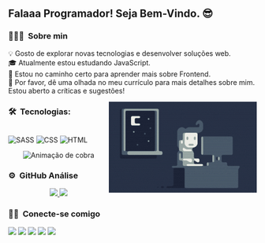 <section >
 
   <h2>Falaaa Programador! Seja Bem-Vindo. 😎</h2>

   
### 👨🏻‍💻 &nbsp;Sobre min
   💡  Gosto de explorar novas tecnologias e desenvolver soluções web.\
   🎓 Atualmente estou estudando JavaScript.\
   🌱 Estou no caminho certo para aprender mais sobre Frontend.\
   📄 Por favor, dê uma olhada no meu currículo para mais detalhes sobre mim. Estou aberto a críticas e sugestões!

<img alt="Night Coding" src="https://raw.githubusercontent.com/AVS1508/AVS1508/master/assets/Night-Coding.gif" align="right"/>
   
### 🛠 &nbsp;Tecnologias:
<div style="display: inline_block" ><br>
<img height="30" width="40" src="https://cdn.jsdelivr.net/gh/devicons/devicon/icons/sass/sass-original.svg" alt="SASS"/>
<img height="30" width="40" src="https://cdn.jsdelivr.net/gh/devicons/devicon/icons/css3/css3-original.svg" alt="CSS"/>
<img height="30" width="40" src="https://cdn.jsdelivr.net/gh/devicons/devicon/icons/html5/html5-original.svg" alt="HTML"/>


</div>

<div align="center">
   
 ![Animação de cobra](https://raw.githubusercontent.com/danielbped/danielbped/output/github-contribution-grid-snake.svg)

</div>
   
### ⚙️ &nbsp;GitHub Análise

<p align="center">
<a href="https://github.com/LucasSantos51">
  <img height="150em" src="https://github-readme-stats-eight-theta.vercel.app/api?username=LucasSantos51&show_icons=true&theme=algolia&include_all_commits=true&count_private=true"/>
  <img height="150em" src="https://github-readme-stats-eight-theta.vercel.app/api/top-langs/?username=LucasSantos51&layout=compact&langs_count=8&theme=algolia"/>
</a>
</p>

   
### 🤝🏻 &nbsp;Conecte-se comigo
<p>
<a href="#" target="_blank"><img src="https://img.shields.io/badge/website-000000?style=for-the-badge&logo=About.me&logoColor=white" target="_blank"></a>
<a href="#" target="_blank"><img src="https://img.shields.io/badge/-LinkedIn-%230077B5?style=for-the-badge&logo=linkedin&logoColor=white" target="_blank"></a>
<a href="https://www.instagram.com/_lucassants_/" target="_blank"><img src="https://img.shields.io/badge/-Instagram-%23E4405F?style=for-the-badge&logo=instagram&logoColor=white" target="_blank"></a>
<a href="https://discord.gg/Twd74XPKVA" target="_blank"><img src="https://img.shields.io/badge/Discord-7289DA?style=for-the-badge&logo=discord&logoColor=white" target="_blank"></a> 
<a href = "mailto:l123vitorfs@gmail.com"><img src="https://img.shields.io/badge/-Gmail-%23333?style=for-the-badge&logo=gmail&logoColor=white" target="_blank"></a>
</p>
   
</div>
   
   

</section>















    
<!--
   Meu site
<a href="#" target="_blank"><img src="https://img.shields.io/badge/website-000000?style=for-the-badge&logo=About.me&logoColor=white" target="_blank"></a>
<div style="display: inline_block">


-->
